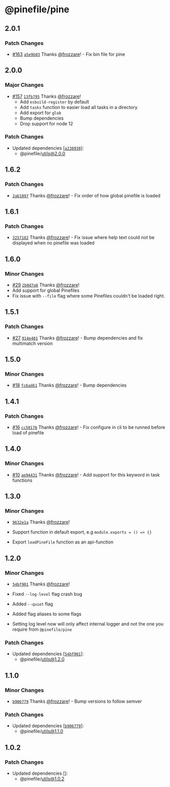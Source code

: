 # @pinefile/pine

## 2.0.1

### Patch Changes

- [#163](https://github.com/pinefile/pine/pull/163) [`a5e9b03`](https://github.com/pinefile/pine/commit/a5e9b0319d13abce2f0688c32ecece215269261d) Thanks [@frozzare](https://github.com/frozzare)! - Fix bin file for pine

## 2.0.0

### Major Changes

- [#157](https://github.com/pinefile/pine/pull/157) [`13fb795`](https://github.com/pinefile/pine/commit/13fb795dbbd114d305fc397582d364d32b882fbe) Thanks [@frozzare](https://github.com/frozzare)!
  - Add `esbuild-register` by default
  - Add `tasks` function to easier load all tasks in a directory
  - Add export for `glob`
  - Bump dependencies
  - Drop support for node 12

### Patch Changes

- Updated dependencies [[`a238930`](https://github.com/pinefile/pine/commit/a2389300a3a08278f457cf616f784d288da54f8d)]:
  - @pinefile/utils@2.0.0

## 1.6.2

### Patch Changes

- [`2ab1897`](https://github.com/pinefile/pine/commit/2ab1897c085d57746a7a99bf5a80ee34a385c14d) Thanks [@frozzare](https://github.com/frozzare)! - Fix order of how global pinefile is loaded

## 1.6.1

### Patch Changes

- [`3257182`](https://github.com/pinefile/pine/commit/32571820ba1aa22f589bbc81d8d98c8a9920e0b4) Thanks [@frozzare](https://github.com/frozzare)! - Fix issue where help text could not be displayed when no pinefile was loaded

## 1.6.0

### Minor Changes

- [#29](https://github.com/pinefile/pine/pull/29) [`2b0d7a6`](https://github.com/pinefile/pine/commit/2b0d7a6ba3a5a3a22dbab9ff86100427dc3f81ac) Thanks [@frozzare](https://github.com/frozzare)!
- Add support for global Pinefiles
- Fix issue with `--file` flag where some Pinefiles couldn't be loaded right.

## 1.5.1

### Patch Changes

- [#27](https://github.com/pinefile/pine/pull/27) [`914e401`](https://github.com/pinefile/pine/commit/914e4011f727edd2d32c0062b5156306e1ce4a17) Thanks [@frozzare](https://github.com/frozzare)! - Bump dependencies and fix multimatch version

## 1.5.0

### Minor Changes

- [#18](https://github.com/pinefile/pine/pull/18) [`fc6ad61`](https://github.com/pinefile/pine/commit/fc6ad61b071c48cbbb275a066cd1a5e31c6fba26) Thanks [@frozzare](https://github.com/frozzare)! - Bump dependencies

## 1.4.1

### Patch Changes

- [#16](https://github.com/pinefile/pine/pull/16) [`cc50176`](https://github.com/pinefile/pine/commit/cc50176e91adb5bf0af881854ca7453eda22f177) Thanks [@frozzare](https://github.com/frozzare)! - Fix configure in cli to be runned before load of pinefile

## 1.4.0

### Minor Changes

- [#10](https://github.com/pinefile/pine/pull/10) [`ae94431`](https://github.com/pinefile/pine/commit/ae9443110f106cbdd235b9589af8baa9fc55e4cf) Thanks [@frozzare](https://github.com/frozzare)! - Add support for this keyword in task functions

## 1.3.0

### Minor Changes

- [`9632e1a`](https://github.com/pinefile/pine/commit/9632e1aca9199b356faa1981acda039661c7e85b) Thanks [@frozzare](https://github.com/frozzare)!

- Support function in default export, e.g `module.exports = () => {}`
- Export `loadPineFile` function as an api-function

## 1.2.0

### Minor Changes

- [`54bf901`](https://github.com/pinefile/pine/commit/54bf901dda9951cf306ac9fc9239522aee37bc10) Thanks [@frozzare](https://github.com/frozzare)!

- Fixed `--log-level` flag crash bug
- Added `--quiet` flag
- Added flag aliases to some flags
- Setting log level now will only affect internal logger and not the one you require from `@pinefile/pine`

### Patch Changes

- Updated dependencies [[`54bf901`](https://github.com/pinefile/pine/commit/54bf901dda9951cf306ac9fc9239522aee37bc10)]:
  - @pinefile/utils@1.2.0

## 1.1.0

### Minor Changes

- [`b906779`](https://github.com/pinefile/pine/commit/b906779eb4a67bd3859099493734f4dad8052d5b) Thanks [@frozzare](https://github.com/frozzare)! - Bump versions to follow semver

### Patch Changes

- Updated dependencies [[`b906779`](https://github.com/pinefile/pine/commit/b906779eb4a67bd3859099493734f4dad8052d5b)]:
  - @pinefile/utils@1.1.0

## 1.0.2

### Patch Changes

- Updated dependencies []:
  - @pinefile/utils@1.0.2
